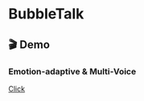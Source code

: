# BubbleTalk

## 🎬 Demo

### Emotion-adaptive & Multi-Voice
[Click](https://linz13.github.io/BubbleTalk/demo.html)
